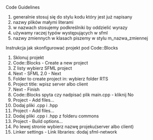 Code Guidelines
1. generalnie stosuj się do stylu kodu który jest już napisany
2. nazwy plików małymi literami
3. w nazwach stosujemy podkreślniki by oddzielić wyrazy
4. używamy raczej typów występujących w sfml
5. nazwy zmiennych w klasach piszemy w stylu m_nazwa_zmiennej

Instrukcja jak skonfigurować projekt pod Code::Blocks
1. Sklonuj projekt
2. Code::Blocks - Create a new project
3. Z listy wybierz SFML project
4. Next - SFML 2.0 - Next
5. Folder to create project in: wybierz folder RTS
6. Project title: wpisz server albo client
7. Next - Finish
8. Code::Blocks spyta czy nadpisać plik main.cpp - kliknij No
9. Project - Add files…
10. Dodaj pliki .cpp i .hpp
11. Project - Add files…
12. Dodaj pliki .cpp i .hpp z folderu commons
13. Project - Build options…
14. Po lewej stronie wybierz nazwę projeku(server albo client)
15. Linker settings - Link libraries: dodaj sfml-network
